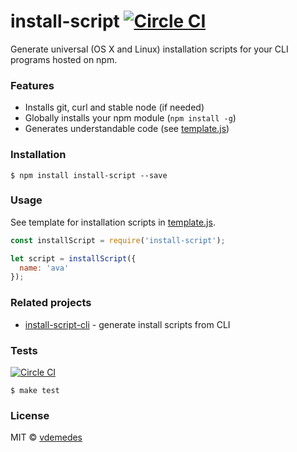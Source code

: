# install-script [![Circle CI](https://circleci.com/gh/vdemedes/install-script.svg?style=svg)](https://circleci.com/gh/vdemedes/install-script)

Generate universal (OS X and Linux) installation scripts for your CLI programs hosted on npm.


### Features

- Installs git, curl and stable node (if needed)
- Globally installs your npm module (`npm install -g`)
- Generates understandable code (see [template.js](https://github.com/vdemedes/install-script/blob/master/template.ejs))


### Installation

```
$ npm install install-script --save
```


### Usage

See template for installation scripts in [template.js](https://github.com/vdemedes/install-script/blob/master/template.ejs).

```js
const installScript = require('install-script');

let script = installScript({
  name: 'ava'
});
```


### Related projects

- [install-script-cli](https://github.com/vdemedes/install-script-cli) - generate install scripts from CLI


### Tests

[![Circle CI](https://circleci.com/gh/vdemedes/install-script.svg?style=svg)](https://circleci.com/gh/vdemedes/install-script)

```
$ make test
```


### License

MIT © [vdemedes](https://github.com/vdemedes)
